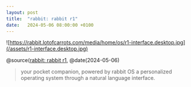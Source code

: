```yaml
---
layout: post
title:  "rabbit: rabbit r1"
date:   2024-05-06 08:00:00 +0100
---
```


![https://rabbit.lotofcarrots.com/media/home/os/r1-interface.desktop.jpg](/assets/r1-interface.desktop.jpg)

@source([rabbit: rabbit r1](https://www.rabbit.tech/rabbit-r1), @date(2024-05-06)

> your pocket companion, powered by rabbit OS a personalized operating system through a natural language interface.
